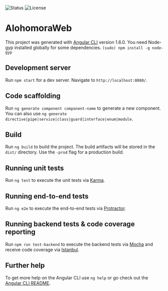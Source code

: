 
![Status](https://img.shields.io/badge/status-WIP-red.svg) ![License](https://img.shields.io/badge/license-MIT-blue.svg)

# AlohomoraWeb

This project was generated with [Angular CLI](https://github.com/angular/angular-cli) version 1.6.0.
You need Node-gyp installed globally for some dependencies.
`(sudo) npm install -g node-gyp`
## Development server

Run `npm start` for a dev server. Navigate to `http://localhost:8080/`.

## Code scaffolding

Run `ng generate component component-name` to generate a new component. You can also use `ng generate directive|pipe|service|class|guard|interface|enum|module`.

## Build

Run `ng build` to build the project. The build artifacts will be stored in the `dist/` directory. Use the `-prod` flag for a production build.

## Running unit tests

Run `ng test` to execute the unit tests via [Karma](https://karma-runner.github.io).

## Running end-to-end tests

Run `ng e2e` to execute the end-to-end tests via [Protractor](http://www.protractortest.org/).

## Running backend tests & code coverage reporting

Run `npm run test-backend` to execute the backend tests via [Mocha](https://mochajs.org/) 
and receive code coverage via [Istanbul](https://istanbul.js.org/).

## Further help

To get more help on the Angular CLI use `ng help` or go check out the [Angular CLI README](https://github.com/angular/angular-cli/blob/master/README.md).
